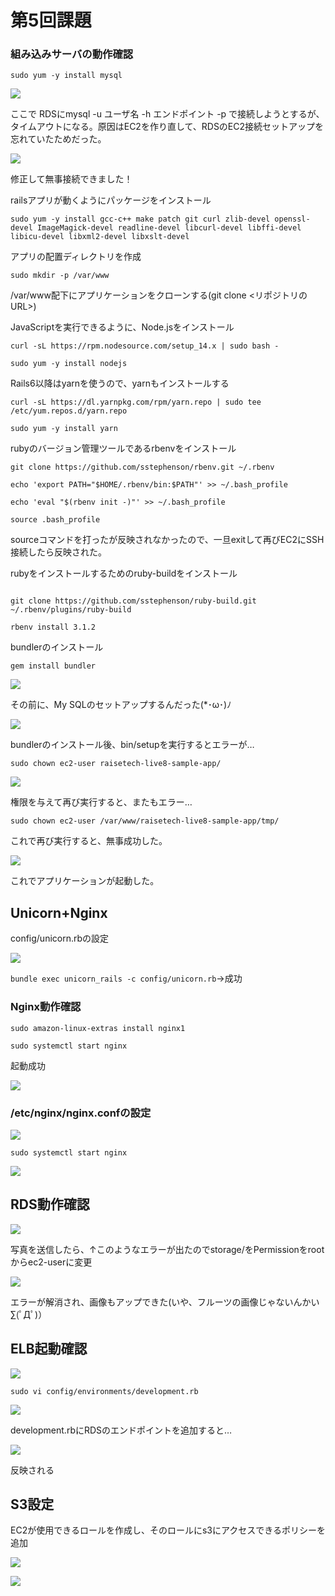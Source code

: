 # 第5回課題

### 組み込みサーバの動作確認

``` sudo yum -y install mysql ```

![](image/install_mysql.png)

ここで RDSにmysql -u ユーザ名 -h エンドポイント -p で接続しようとするが、タイムアウトになる。原因はEC2を作り直して、RDSのEC2接続セットアップを忘れていたためだった。

![](image/connect_mysql.png)

修正して無事接続できました！    


railsアプリが動くようにパッケージをインストール

```
sudo yum -y install gcc-c++ make patch git curl zlib-devel openssl-devel ImageMagick-devel readline-devel libcurl-devel libffi-devel libicu-devel libxml2-devel libxslt-devel
```

アプリの配置ディレクトリを作成
 
```sudo mkdir -p /var/www```




/var/www配下にアプリケーションをクローンする(git clone <リポジトリのURL>)

JavaScriptを実行できるように、Node.jsをインストール

```
curl -sL https://rpm.nodesource.com/setup_14.x | sudo bash -

sudo yum -y install nodejs

```

Rails6以降はyarnを使うので、yarnもインストールする

```
curl -sL https://dl.yarnpkg.com/rpm/yarn.repo | sudo tee /etc/yum.repos.d/yarn.repo

sudo yum -y install yarn

```

rubyのバージョン管理ツールであるrbenvをインストール


```
git clone https://github.com/sstephenson/rbenv.git ~/.rbenv

echo 'export PATH="$HOME/.rbenv/bin:$PATH"' >> ~/.bash_profile

echo 'eval "$(rbenv init -)"' >> ~/.bash_profile

source .bash_profile

```


sourceコマンドを打ったが反映されなかったので、一旦exitして再びEC2にSSH接続したら反映された。

rubyをインストールするためのruby-buildをインストール


```

git clone https://github.com/sstephenson/ruby-build.git ~/.rbenv/plugins/ruby-build

rbenv install 3.1.2

```


bundlerのインストール

```gem install bundler```

![](image/bundler_error.png)

その前に、My SQLのセットアップするんだった(*･ω･)ﾉ

![](image/bin/setup_error.png)


bundlerのインストール後、bin/setupを実行するとエラーが…


```sudo chown ec2-user raisetech-live8-sample-app/```

![](image/bin/setup_error2.png)

権限を与えて再び実行すると、またもエラー…



```sudo chown ec2-user /var/www/raisetech-live8-sample-app/tmp/```


これで再び実行すると、無事成功した。



![](image/app_ok.png)

これでアプリケーションが起動した。



## Unicorn+Nginx

config/unicorn.rbの設定

![](image/unicorn_conf.png)

```bundle exec unicorn_rails -c config/unicorn.rb```→成功


###  Nginx動作確認

```
sudo amazon-linux-extras install nginx1

sudo systemctl start nginx

```

起動成功


![](image/nginx_ok.png)



### /etc/nginx/nginx.confの設定

![](image/nginx_conf.png)



```sudo systemctl start nginx```

![](image/unicorn+nginx.png)




## RDS動作確認

![](image/elb_error.png)

写真を送信したら、↑このようなエラーが出たのでstorage/をPermissionをrootからec2-userに変更

![](image/RDS_ok.png)

エラーが解消され、画像もアップできた(いや、フルーツの画像じゃないんかい∑(ﾟДﾟ)）


## ELB起動確認

![](image/RDS_error.png)

```sudo vi config/environments/development.rb```



![](image/development.png)

development.rbにRDSのエンドポイントを追加すると…

![](image/elb_ok.png)


反映される



## S3設定


EC2が使用できるロールを作成し、そのロールにs3にアクセスできるポリシーを追加

![](image/lecture05-role.png)

![](image/aws-configure.png)




